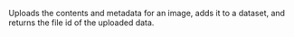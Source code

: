 Uploads the contents and metadata for an image, adds it to a dataset, and returns the file id of the uploaded data.
